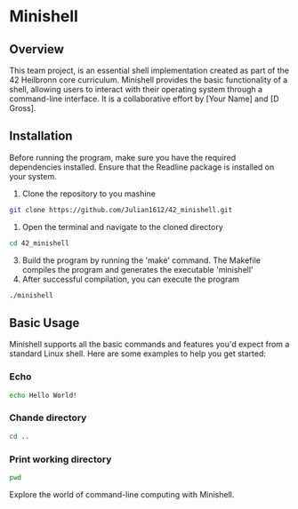 # Minishell
## Overview
This team project, is an essential shell implementation created as part of the 42 Heilbronn core curriculum. Minishell provides the basic functionality of a shell, allowing users to interact with their operating system through a command-line interface. It is a collaborative effort by [Your Name] and [D Gross].

## Installation
Before running the program, make sure you have the required dependencies installed.
Ensure that the Readline package is installed on your system. 
1. Clone the repository to you mashine
```bash
git clone https://github.com/Julian1612/42_minishell.git
```
1. Open the terminal and navigate to the cloned directory
```bash
cd 42_minishell
```
3. Build the program by running the 'make' command. The Makefile compiles the program and generates the executable 'minishell'
4. After successful compilation, you can execute the program
```bash
./minishell
```

## Basic Usage
Minishell supports all the basic commands and features you'd expect from a standard Linux shell. Here are some examples to help you get started:

### Echo
```bash
echo Hello World!
```

### Chande directory
```bash
cd ..
```

### Print working directory
```bash
pwd
```



Explore the world of command-line computing with Minishell.
